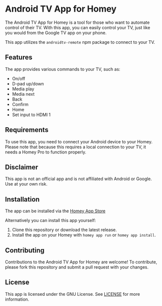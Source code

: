# Android TV App for Homey
The Android TV App for Homey is a tool for those who want to automate control of their TV. With this app, you can easily control your TV, just like you would from the Google TV app on your phone.

This app utilizes the `androidtv-remote` npm package to connect to your TV.

## Features
The app provides various commands to your TV, such as:

- On/off
- D-pad up/down
- Media play
- Media next
- Back
- Confirm
- Home
- Set input to HDMI 1

## Requirements
To use this app, you need to connect your Android device to your Homey. Please note that because this requires a local connection to your TV, it needs a Homey Pro to function properly.

## Disclaimer
This app is not an official app and is not affiliated with Android or Google. Use at your own risk.

## Installation
The app can be installed via the [Homey App Store](https://homey.app/en-gb/app/codes.lucasvdh.android-tv/)

Alternatively you can install this app yourself:
1. Clone this repository or download the latest release.
2. Install the app on your Homey with `homey app run` or `homey app install`.

## Contributing
Contributions to the Android TV App for Homey are welcome! To contribute, please fork this repository and submit a pull request with your changes.

## License
This app is licensed under the GNU License. See [LICENSE](LICENSE) for more information.